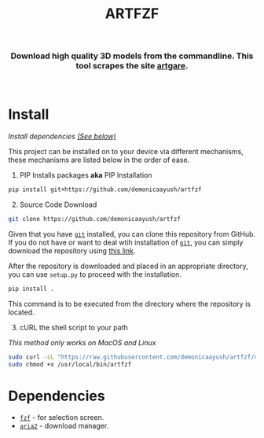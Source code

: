 <h1 align="center">
  ARTFZF
</h1>
<br>
<h3 align="center">
Download high quality 3D models from the commandline. This tool scrapes the site <a href="https://artgare.com">artgare</a>.
</h3>
<br>

# Install

<i>Install dependencies <a href="https://github.com/DemonicAayush/artfzf#dependencies">(See below)</a></i>

This project can be installed on to your device via different mechanisms, these mechanisms are listed below in the order of ease.

1. PIP Installs packages <b>aka</b> PIP Installation
```sh
pip install git+https://github.com/demonicaayush/artfzf
```

2. Source Code Download
```sh
git clone https://github.com/demonicaayush/artfzf
```
Given that you have [`git`](https://git-scm.com) installed, you can clone this repository from GitHub. If you do not have or want to deal wtih installation of [`git`](https://git-scm.com), you can simply download the repository using <a href="https://gitHub.com/DemonicAayush/artfzf/archive/refs/heads/master.zip">this link</a>.

After the repository is downloaded and placed in an appropriate directory, you can use `setup.py` to proceed with the installation.
```sh
pip install .
```
This command is to be executed from the directory where the repository is located.

3. cURL the shell script to your path

<i> This method only works on MacOS and Linux </i>
```sh
sudo curl -sL "https://raw.githubusercontent.com/demonicaayush/artfzf/master/artfzf.sh" -o /usr/local/bin/artfzf
sudo chmod +x /usr/local/bin/artfzf
```

# Dependencies
- [`fzf`](https://github.com/junegunn/fzf) - for selection screen.
- [`aria2`](https://github.com/aria2/aria2) - download manager.
